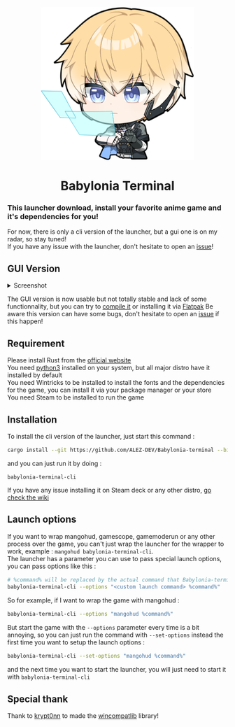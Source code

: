 <p align="center">
    <img src="./docs/Lee6.png" title="Babylonia terminal" alt="babylonia terminal" width="350" height="350"/><br>
</p>

<div align="center">
    <h1>Babylonia Terminal</h1>
</div>

### This launcher download, install your favorite anime game and it's dependencies for you!
For now, there is only a cli version of the launcher, but a gui one is on my radar, so stay tuned!  
If you have any issue with the launcher, don't hesitate to open an [issue](https://github.com/ALEZ-DEV/Babylonia-terminal/issues)!

## GUI Version
<details>
    <summary>Screenshot</summary>
    <img src="./docs/Screenshot1.png"/><br>
    <img src="./docs/Screenshot2.png" alt="Screenshot 2"/><br>
    <img src="./docs/Screenshot3.png" alt="Screenshot 3"/><br>
</details>

The GUI version is now usable but not totally stable and lack of some functionnality, but you can try to [compile it](https://github.com/ALEZ-DEV/Babylonia-terminal/tree/master/babylonia_terminal_launcher) or installing it via [Flatpak](https://github.com/ALEZ-DEV/Babylonia-terminal/wiki/Flatpak#installing-babylonia-terminal-via-flatpak) 
Be aware this version can have some bugs, don't hesitate to open an [issue](https://github.com/ALEZ-DEV/Babylonia-terminal/issues) if this happen!

## Requirement

Please install Rust from the [official website](https://www.rust-lang.org/fr/tools/install)  
You need [python3](https://www.python.org/downloads/) installed on your system, but all major distro have it installed by default  
You need Wintricks to be installed to install the fonts and the dependencies for the game, you can install it via your package manager or your store  
You need Steam to be installed to run the game  

## Installation

To install the cli version of the launcher, just start this command :

```bash
cargo install --git https://github.com/ALEZ-DEV/Babylonia-terminal --bin
```

and you can just run it by doing :

```
babylonia-terminal-cli
```
If you have any issue installing it on Steam deck or any other distro, [go check the wiki](https://github.com/ALEZ-DEV/Babylonia-terminal/wiki)

## Launch options

If you want to wrap mangohud, gamescope, gamemoderun or any other process over the game, you can't just wrap the launcher for the wrapper to work, example : `mangohud babylonia-terminal-cli`.  
The launcher has a parameter you can use to pass special launch options, you can pass options like this :  

```bash
# %command% will be replaced by the actual command that Babylonia-terminal will generate
babylonia-terminal-cli --options "<custom launch command> %command%"
```

So for example, if I want to wrap the game with mangohud :  

```bash
babylonia-terminal-cli --options "mangohud %command%"
```

But start the game with the `--options` parameter every time is a bit annoying, so you can just run the command with `--set-options` instead the first time you want to setup the launch options :  

```bash
babylonia-terminal-cli --set-options "mangohud %command%"
```

and the next time you want to start the launcher, you will just need to start it with `babylonia-terminal-cli`  

## Special thank

Thank to [krypt0nn](https://github.com/krypt0nn) to made the [wincompatlib](https://github.com/krypt0nn/wincompatlib) library!
